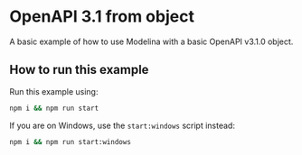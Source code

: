 # OpenAPI 3.1 from object

A basic example of how to use Modelina with a basic OpenAPI v3.1.0 object.

## How to run this example

Run this example using:

```sh
npm i && npm run start
```

If you are on Windows, use the `start:windows` script instead:

```sh
npm i && npm run start:windows
```
